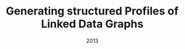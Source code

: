 ---
title: "Generating structured Profiles of Linked Data Graphs"
collection: publications
permalink: /publication/2013-DBLP:conf_semweb_FetahuDNTC13
date: 2013
venue: 'Proceedings of the {ISWC} 2013 Posters {\&} Demonstrations Track, Sydney, Australia, October 23, 2013'
---